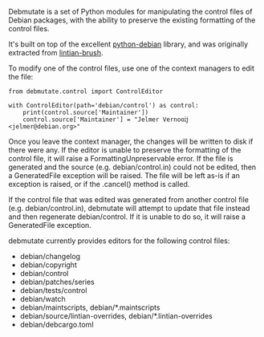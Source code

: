Debmutate is a set of Python modules for manipulating the control files of
Debian packages, with the ability to preserve the existing formatting of
the control files.

It's built on top of the excellent
[python-debian](https://salsa.debian.org/python-debian-team/python-debian)
library, and was originally extracted from
[lintian-brush](https://salsa.debian.org/jelmer/lintian-brush).

To modify one of the control files, use one of the context managers to edit the file:

    from debmutate.control import ControlEditor

    with ControlEditor(path='debian/control') as control:
        print(control.source['Maintainer'])
        control.source['Maintainer'] = "Jelmer Vernooĳ <jelmer@debian.org>"

Once you leave the context manager, the changes will be written to disk if
there were any. If the editor is unable to preserve the formatting of the
control file, it will raise a FormattingUnpreservable error. If the file is
generated and the source (e.g. debian/control.in) could not be edited, then
a GeneratedFile exception will be raised. The file will be left as-is if an
exception is raised, or if the .cancel() method is called.

If the control file that was edited was generated from another control file
(e.g. debian/control.in), debmutate will attempt to update that file instead
and then regenerate debian/control. If it is unable to do so, it will raise
a GeneratedFile exception.

debmutate currently provides editors for the following control files:

 * debian/changelog
 * debian/copyright
 * debian/control
 * debian/patches/series
 * debian/tests/control
 * debian/watch
 * debian/maintscripts, debian/\*.maintscripts
 * debian/source/lintian-overrides, debian/\*.lintian-overrides
 * debian/debcargo.toml

